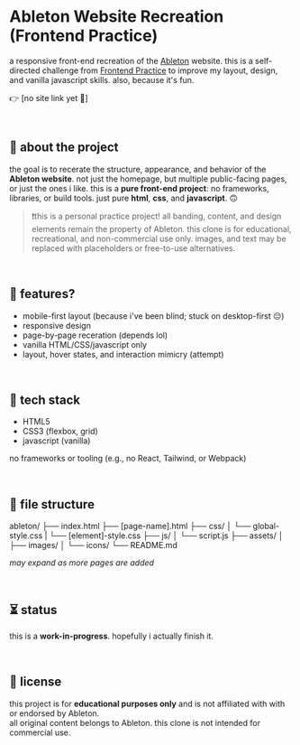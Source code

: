 # Ableton Website Recreation (Frontend Practice)

a responsive front-end recreation of the [Ableton](https://www.frontendpractice.com/projects/ableton) website. this is a self-directed challenge from [Frontend Practice](https://www.frontendpractice.com/projects/ableton) to improve my layout, design, and vanilla javascript skills. also, because it's fun.

👉 [no site link yet 🥹]

<br>

## 📌 about the project

the goal is to recerate the structure, appearance, and behavior of the **Ableton website**. not just the homepage, but multiple public-facing pages, or just the ones i like.
this is a **pure front-end project**: no frameworks, libraries, or build tools. just pure **html**, **css**, and **javascript**. 🙃

> ❗this is a personal practice project! all banding, content, and design elements remain the property of Ableton. this clone is for educational, recreational, and non-commercial use only.
> images, and text may be replaced with placeholders or free-to-use alternatives.

<br>

## 🍮 features?

- mobile-first layout (because i've been blind; stuck on desktop-first 😔)
- responsive design
- page-by-page receration (depends lol)
- vanilla HTML/CSS/javascript only
- layout, hover states, and interaction mimicry (attempt)

<br>

## 🔧 tech stack

- HTML5
- CSS3 (flexbox, grid)
- javascript (vanilla)

no frameworks or tooling (e.g., no React, Tailwind, or Webpack)

<br>

## 📂 file structure

ableton/
├── index.html
├── [page-name].html
├── css/
│ └── global-style.css
| └── [element]-style.css
├── js/
│ └── script.js
├── assets/
│ ├── images/
│ └── icons/
└── README.md

*may expand as more pages are added*

<br>

## ⏳ status

this is a **work-in-progress**. hopefully i actually finish it.

<br>

## 📝 license

this project is for **educational purposes only** and is not affiliated with with or endorsed by Ableton.  
all original content belongs to Ableton. this clone is not intended for commercial use.

